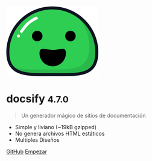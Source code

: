 ![logo](_media/icon.svg)

# docsify <small>4.7.0</small>

> Un generador mágico de sitios de documentación

* Simple y liviano (~19kB gzipped)
* No genera archivos HTML estáticos
* Multiples Diseños

[GitHub](https://github.com/docsifyjs/docsify/)
[Empezar](/es/#docsify)
